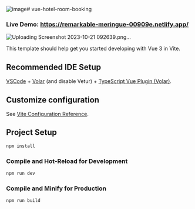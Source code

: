 ![image](https://github.com/mohammed-45/Vue-Hotel-Room-Book/assets/113661322/60304aeb-2900-45b3-ab82-a28791e2052f)# vue-hotel-room-booking
### Live Demo: https://remarkable-meringue-00909e.netlify.app/
![Uploading Screenshot 2023-10-21 092639.png…]()

This template should help get you started developing with Vue 3 in Vite.

## Recommended IDE Setup

[VSCode](https://code.visualstudio.com/) + [Volar](https://marketplace.visualstudio.com/items?itemName=Vue.volar) (and disable Vetur) + [TypeScript Vue Plugin (Volar)](https://marketplace.visualstudio.com/items?itemName=Vue.vscode-typescript-vue-plugin).

## Customize configuration

See [Vite Configuration Reference](https://vitejs.dev/config/).

## Project Setup

```sh
npm install
```

### Compile and Hot-Reload for Development

```sh
npm run dev
```

### Compile and Minify for Production

```sh
npm run build
```
